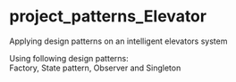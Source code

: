 # project_patterns_Elevator
Applying design patterns on an intelligent elevators system  

Using following design patterns:  
Factory, State pattern, Observer and Singleton
